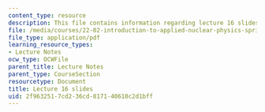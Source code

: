 ```yaml
---
content_type: resource
description: This file contains information regarding lecture 16 slides
file: /media/courses/22-02-introduction-to-applied-nuclear-physics-spring-2012/2f9632517cd236cd817140610c2d1bff_MIT22_02S12_lec16.pdf
file_type: application/pdf
learning_resource_types:
- Lecture Notes
ocw_type: OCWFile
parent_title: Lecture Notes
parent_type: CourseSection
resourcetype: Document
title: Lecture 16 slides
uid: 2f963251-7cd2-36cd-8171-40610c2d1bff
---
```

